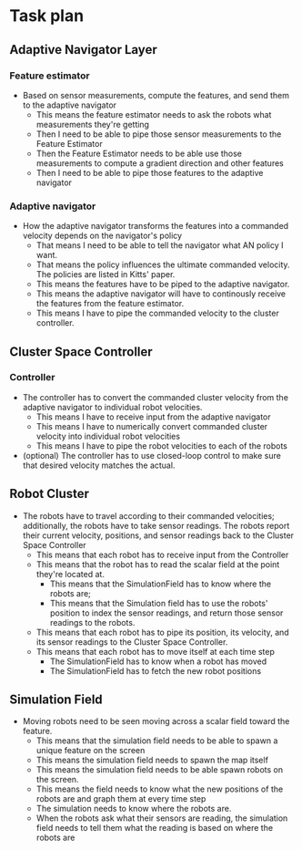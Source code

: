 # Task plan
## Adaptive Navigator Layer
### Feature estimator
* Based on sensor measurements, compute the features, and send them to the adaptive navigator 
  * This means the feature estimator needs to ask the robots what measurements they're getting
  * Then I need to be able to pipe those sensor measurements to the Feature Estimator 
  * Then the Feature Estimator needs to be able use those measurements to compute a gradient direction and other features
  * Then I need to be able to pipe those features to the adaptive navigator 

### Adaptive navigator
* How the adaptive navigator transforms the features into a commanded velocity depends on the navigator's policy
  * That means I need to be able to tell the navigator what AN policy I want.
  * That means the policy influences the ultimate commanded velocity. The policies are listed in Kitts' paper.
  * This means the features have to be piped to the adaptive navigator.
  * This means the adaptive navigator will have to continously receive the features from the feature estimator.
  * This means I have to pipe the commanded velocity to the cluster controller.

## Cluster Space Controller
### Controller
* The controller has to convert the commanded cluster velocity from the adaptive navigator to individual robot velocities.
  * This means I have to receive input from the adaptive navigator
  * This means I have to numerically convert commanded cluster velocity into individual robot velocities
  * This means I have to pipe the robot velocities to each of the robots
* (optional) The controller has to use closed-loop control to make sure that desired velocity matches the actual.
  
## Robot Cluster
  * The robots have to travel according to their commanded velocities; additionally, the robots have to take sensor readings. The robots report their current velocity, positions, and sensor readings back to the Cluster Space Controller
    * This means that each robot has to receive input from the Controller
    * This means that the robot has to read the scalar field at the point they're located at.
      * This means that the SimulationField has to know where the robots are;
      * This means that the Simulation field has to use the robots' position to index the sensor readings, and return those sensor readings to the robots.
    * This means that each robot has to pipe its position, its velocity, and its sensor readings to the Cluster Space Controller.
    * This means that each robot has to move itself at each time step
      * The SimulationField has to know when a robot has moved
      * The SimulationField has to fetch the new robot positions

## Simulation Field
* Moving robots need to be seen moving across a scalar field toward the feature.
  * This means that the simulation field needs to be able to spawn a unique feature on the screen
  * This means the simulation field needs to spawn the map itself
  * This means the simulation field needs to be able spawn robots on the screen.
  * This means the field needs to know what the new positions of the robots are and graph them at every time step
  * The simulation needs to know where the robots are.
  * When the robots ask what their sensors are reading, the simulation field needs to tell them what the reading is based on where the robots are